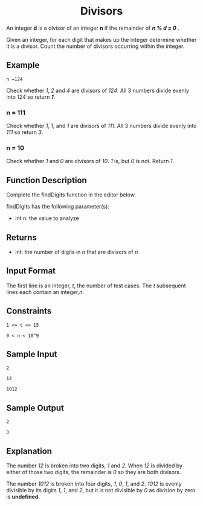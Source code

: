 <h1 align="center">Divisors</h1>


An integer **d** is a divisor of an integer **n** if the remainder of ***n % d = 0*** .

Given an integer, for each digit that makes up the integer determine whether it is a divisor. Count the number of divisors occurring within the integer.

## Example

    n =124


Check whether *1*, *2*  and *4* are divisors of *124*. All 3 numbers divide evenly into *124* so return ***1***.


### n = 111

Check whether *1*, *1*, and *1* are divisors of *111*. All 3 numbers divide evenly into *111* so return *3*.

### n = 10

Check whether *1* and *0* are divisors of *10*. *1* is, but *0* is not. Return *1*.


## Function Description

Complete the findDigits function in the editor below.

findDigits has the following parameter(s):

- int n: the value to analyze


## Returns

- int: the number of digits in *n* that are divisors of *n*


## Input Format

The first line is an integer, *t*, the number of test cases.
The *t* subsequent lines each contain an integer,*n*.

## Constraints

    1 <= t <= 15

    0 < n < 10^9

## Sample Input

    2

    12

    1012


## Sample Output

    2

    3


## Explanation

The number *12* is broken into two digits, *1* and *2*. When *12* is divided by either of those two digits, the remainder is *0* so they are both divisors.

The number *1012* is broken into four digits, *1*, *0*, *1*, and *2*. *1012* is evenly divisible by its digits *1*, *1*, and *2*, but it is not divisible by *0* as division by zero is **undefined**.